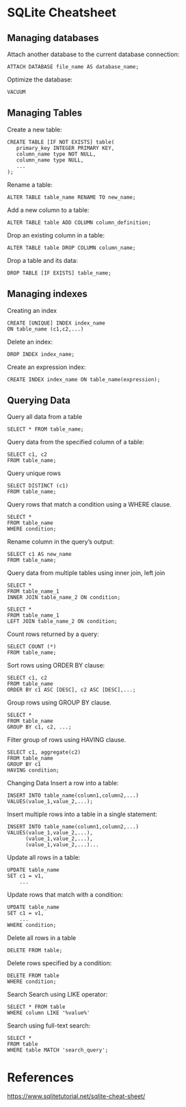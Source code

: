 # SQLite Cheatsheet

## Managing databases
Attach another database to the current database connection:
```
ATTACH DATABASE file_name AS database_name;
```

Optimize the database:
```
VACUUM
```
## Managing Tables
Create a new table:
```
CREATE TABLE [IF NOT EXISTS] table(
   primary_key INTEGER PRIMARY KEY,
   column_name type NOT NULL,
   column_name type NULL,
   ...
);
```
Rename a table:
```
ALTER TABLE table_name RENAME TO new_name;
```
Add a new column to a table:
```
ALTER TABLE table ADD COLUMN column_definition;
```
Drop an existing column in a table:
```
ALTER TABLE table DROP COLUMN column_name;
```
Drop a table and its data:
```
DROP TABLE [IF EXISTS] table_name;
```
## Managing indexes
Creating an index
```
CREATE [UNIQUE] INDEX index_name
ON table_name (c1,c2,...)
```
Delete an index:
```
DROP INDEX index_name;
```
Create an expression index:
```
CREATE INDEX index_name ON table_name(expression);
```

## Querying Data
Query all data from a table
```
SELECT * FROM table_name;
```
Query data from the specified column of a table:
```
SELECT c1, c2
FROM table_name;
```
Query unique rows
```
SELECT DISTINCT (c1)
FROM table_name;
```
Query rows that match a condition using a WHERE clause.
```
SELECT *
FROM table_name
WHERE condition;
```
Rename column in the query’s output:
```
SELECT c1 AS new_name
FROM table_name;
```
Query data from multiple tables using inner join, left join
```
SELECT *
FROM table_name_1
INNER JOIN table_name_2 ON condition;
```
```
SELECT *
FROM table_name_1
LEFT JOIN table_name_2 ON condition;
```
Count rows returned by a query:
```
SELECT COUNT (*)
FROM table_name;
```
Sort rows using ORDER BY clause:
```
SELECT c1, c2
FROM table_name
ORDER BY c1 ASC [DESC], c2 ASC [DESC],...;
```
Group rows using GROUP BY clause.
```
SELECT *
FROM table_name
GROUP BY c1, c2, ...;
```
Filter group of rows using HAVING clause.
```
SELECT c1, aggregate(c2)
FROM table_name
GROUP BY c1
HAVING condition;
```
Changing Data
Insert a row into a table:
```
INSERT INTO table_name(column1,column2,...)
VALUES(value_1,value_2,...);
```
Insert multiple rows into a table in a single statement:
```
INSERT INTO table_name(column1,column2,...)
VALUES(value_1,value_2,...),
      (value_1,value_2,...),
      (value_1,value_2,...)...
```
Update all rows in a table:
```
UPDATE table_name
SET c1 = v1,
    ...
```
Update rows that match with a condition:
```
UPDATE table_name
SET c1 = v1,
    ...
WHERE condition;
```
Delete all rows in a table
```
DELETE FROM table;
```
Delete rows specified by a condition:
```
DELETE FROM table
WHERE condition;
```
Search
Search using LIKE operator:
```
SELECT * FROM table
WHERE column LIKE '%value%'
```
Search using full-text search:
```
SELECT *
FROM table
WHERE table MATCH 'search_query';
```

# References
https://www.sqlitetutorial.net/sqlite-cheat-sheet/
